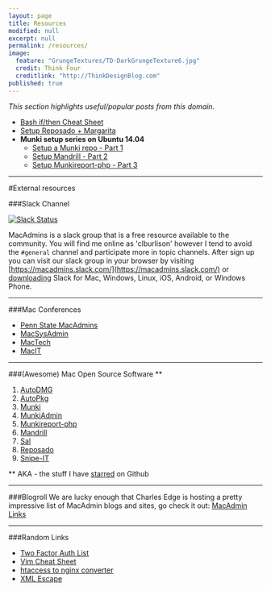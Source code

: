 ```yaml
---
layout: page
title: Resources
modified: null
excerpt: null
permalink: /resources/
image: 
  feature: "GrungeTextures/TD-DarkGrungeTexture6.jpg"
  credit: Think Four
  creditlink: "http://ThinkDesignBlog.com"
published: true
---
```


_This section highlights useful/popular posts from this domain._

* [Bash if/then Cheat Sheet](/bash-if-then-cheat-sheet/) 
* [Setup Reposado + Margarita](/reposado-guide/)
* **Munki setup series on Ubuntu 14.04**
  * [Setup a Munki repo - Part 1](/munkirepo-guide-part-1/)
  * [Setup Mandrill - Part 2](/munkirepo-guide-part-2/)
  * [Setup Munkireport-php - Part 3](/munkirepo-guide-part-3/)

---

#External resources

###Slack Channel

[![Slack Status](https://macadmins.herokuapp.com/badge.svg)](https://macadmins.herokuapp.com)

MacAdmins is a slack group that is a free resource available to the community. You will find me online as 'clburlison' however I tend to avoid the `#general` channel and participate more in topic channels. After sign up you can visit our slack group in your browser by visiting [https://macadmins.slack.com/](https://macadmins.slack.com/) or [downloading](https://slack.com/downloads) Slack for Mac, Windows, Linux, iOS, Android, or Windows Phone.

---

###Mac Conferences
* [Penn State MacAdmins](http://macadmins.psu.edu/conference/resources/)
* [MacSysAdmin](http://documentation.macsysadmin.se/)
* [MacTech](http://www.mactech.com/conference/)
* [MacIT](http://www.macitconf.com/full-agenda)


---

###(Awesome) Mac Open Source Software **
1. [AutoDMG](https://github.com/MagerValp/AutoDMG)
1. [AutoPkg](https://github.com/autopkg)
1. [Munki](https://github.com/munki/munki)
1. [MunkiAdmin](https://github.com/hjuutilainen/munkiadmin)
1. [Munkireport-php](https://github.com/munkireport/munkireport-php) 
1. [Mandrill](https://github.com/wollardj/Mandrill)
1. [Sal](https://github.com/salopensource/sal)
1. [Reposado](https://github.com/wdas/reposado)
1. [Snipe-IT](https://github.com/snipe/snipe-it)

** AKA - the stuff I have [starred](https://github.com/stars/clburlison) on Github

---

###Blogroll
We are lucky enough that Charles Edge is hosting a pretty impressive list of MacAdmin blogs and sites, go check it out: [MacAdmin Links](http://krypted.com/guides/macadmin-links/)

---

###Random Links
* [Two Factor Auth List](https://twofactorauth.org/)
* [Vim Cheat Sheet](http://vim.rtorr.com/)
* [htaccess to nginx converter](http://winginx.com/en/htaccess)
* [XML Escape](http://www.freeformatter.com/xml-escape.html)
